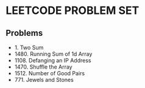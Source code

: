 <h1>LEETCODE PROBLEM SET</h1>
<h2>Problems</h2>

<ul>
    <li>1. Two Sum</li>
    <li>1480. Running Sum of 1d Array</li>
    <li>1108. Defanging an IP Address</li>
    <li>1470. Shuffle the Array</li>
    <li>1512. Number of Good Pairs</li>
    <li>771. Jewels and Stones</li>
</ul>

